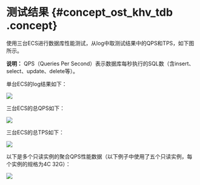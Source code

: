 # 测试结果 {#concept_ost_khv_tdb .concept}

使用三台ECS进行数据库性能测试，从log中取测试结果中的QPS和TPS，如下图所示。

**说明：** QPS（Queries Per Second）表示数据库每秒执行的SQL数（含insert、select、update、delete等）。

单台ECS的log结果如下：

![](http://static-aliyun-doc.oss-cn-hangzhou.aliyuncs.com/assets/img/3036/2113_zh-CN.png)

三台ECS的总QPS如下：

![](http://static-aliyun-doc.oss-cn-hangzhou.aliyuncs.com/assets/img/3036/6633_zh-CN.png)

三台ECS的总TPS如下：

![](http://static-aliyun-doc.oss-cn-hangzhou.aliyuncs.com/assets/img/3036/6634_zh-CN.png)

以下是多个只读实例的聚合QPS性能数据（以下例子中使用了五个只读实例，每个实例的规格为4C 32G）：

![](http://static-aliyun-doc.oss-cn-hangzhou.aliyuncs.com/assets/img/3036/6635_zh-CN.png)

